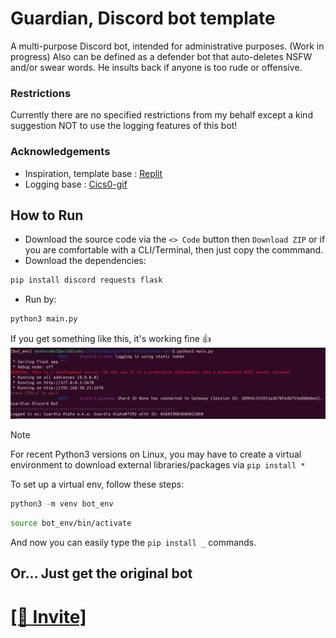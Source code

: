 # Guardian, Discord bot template
A multi-purpose Discord bot, intended for administrative purposes. (Work in progress)
Also can be defined as a defender bot that auto-deletes NSFW and/or swear words. He insults back if anyone is too rude or offensive.

### Restrictions
Currently there are no specified restrictions from my behalf except a kind suggestion NOT to use the logging features of this bot!

### Acknowledgements
* Inspiration, template base : [Replit](https://replit.com/@templates/Discordpy-bot-template-with-commands-extension)
* Logging base : [Cics0-gif](https://github.com/Cisc0-gif)

## How to Run

- Download the source code via the `<> Code` button then `Download ZIP` or if you are comfortable with a CLI/Terminal, then just copy the commmand.
- Download the dependencies:
```ruby
pip install discord requests flask
```
- Run by:
```python
python3 main.py
```
If you get something like this, it's working fine 👍
![](/Screenshot%20from%202025-06-17%2023-59-36.png)

> [!NOTE]
> For recent Python3 versions on Linux, you may have to create a virtual environment to download external libraries/packages via `pip install *`

To set up a virtual env, follow these steps:
```python
python3 -m venv bot_env
```
```bash
source bot_env/bin/activate
```
And now you can easily type the `pip install _` commands.

## Or... Just get the original bot
# [[🔗 Invite]](https://discord.com/api/oauth2/authorize?client_id=856019083686051860&permissions=8&scope=bot)
